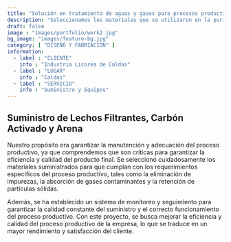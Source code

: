 ```yaml
---
title: "Solución en tratamiento de aguas y gases para procesos productivos "
description: "Seleccionamos los materiales que se utilizaron en la purificación y tratamiento de líquidos y gases."
draft: false
image : "images/portfolio/work2.jpg"
bg_image: "images/feature-bg.jpg"
category: [ "DISEÑO Y FABRIACIÓN" ]
information:
  - label : "CLIENTE"
    info : "Industria Licorea de Caldas"
  - label : "LUGAR"
    info : "Caldas"
  - label : "SERVICIO"
    info : "Suministro y Equipos"
---
```


## Suministro de Lechos Filtrantes, Carbón Activado y Arena

  
  Nuestro propósito era garantizar la manutención y adecuación del proceso productivo, ya que comprendemos que son críticas para garantizar la eficiencia y calidad del producto final.  Se seleccionó cuidadosamente los materiales suministrados para que cumplan con los requerimientos específicos del proceso productivo, tales como la eliminación de impurezas, la absorción de gases contaminantes y la retención de partículas sólidas. 
  
  
  Además, se ha establecido un sistema de monitoreo y seguimiento para garantizar la calidad constante del suministro y el correcto funcionamiento del proceso productivo. Con este proyecto, se busca mejorar la eficiencia y calidad del proceso productivo de la empresa, lo que se traduce en un mayor rendimiento y satisfacción del cliente.
